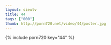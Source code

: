 ```yaml
--- 
layout: sieutv
title: 44
tags: ["000"]
thumb: http://porn720.net/video/44/poster.jpg
---
```

{% include porn720 key="44" %} 
